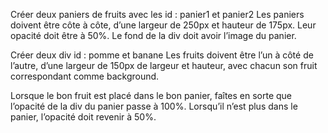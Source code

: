 
Créer deux paniers de fruits avec les id : panier1 et panier2
Les paniers doivent être côte à côte, d’une largeur de 250px et hauteur de 175px.
Leur opacité doit être à 50%.
Le fond de la div doit avoir l’image du panier.



Créer deux div id : pomme et banane 
Les fruits doivent être l’un à côté de l’autre, d’une largeur de 150px de largeur et hauteur, avec chacun son fruit correspondant comme background.



Lorsque le bon fruit est placé dans le bon panier, faîtes en sorte que l’opacité de la div du panier passe à 100%.
Lorsqu’il n’est plus dans le panier, l’opacité doit revenir à 50%.